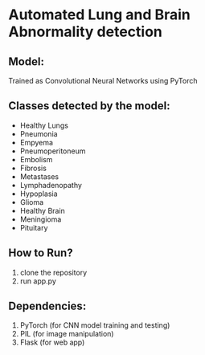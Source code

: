 # Automated Lung and Brain Abnormality detection

## Model:
Trained as Convolutional Neural Networks using PyTorch

## Classes detected by the model:
- Healthy Lungs
- Pneumonia
- Empyema
- Pneumoperitoneum
- Embolism
- Fibrosis
- Metastases
- Lymphadenopathy
- Hypoplasia
- Glioma
- Healthy Brain
- Meningioma
- Pituitary

## How to Run?
1. clone the repository
2. run app.py

## Dependencies:
1. PyTorch (for CNN model training and testing)
2. PIL (for image manipulation)
3. Flask (for web app)

